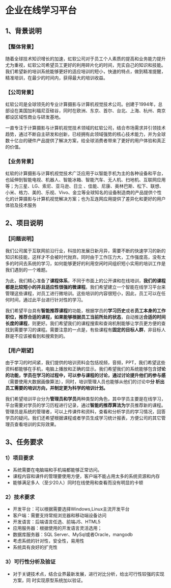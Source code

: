 # 企业在线学习平台

## 1、背景说明

### 【整体背景】

随着全球技术知识增长的加速，虹软公司对于员工个人素质的提高和业务能力提升尤为重视，虹软公司希望员工更好的利⽤碎片化的时间，充实⾃⼰的知识和技能。我们希望新的培训系统能够更好的适应培训的短小，快速的特点，做到精准提醒，精准培训，在最少的时间内，获得最大的培训收益。

### 【公司背景】

虹软公司是全球领先的专业计算摄影与计算机视觉技术公司。创建于1994年，总部设在美国加利福尼亚硅⾕，同时在欧洲、东京、⾸尔、台北、上海、杭州、南京都设区域性商业与研发基地。

⼀直专注于计算摄影与计算机视觉技术领域的虹软公司，结合市场需求并引领技术趋势，通过不断⾃主研发和创新，已经拥有此领域强势的核心技术能力，并为全球数⼗亿台的硬件产品提供了解决方案，给全球消费者带来了更好的⽤户体验和真正的价值。

### 【业务背景】

虹软的计算摄影与计算机视觉技术⼴泛应用于以智能⼿机为主的各种设备和平台，也延伸到智能电视、机器人、智能冰箱、智能汽车、无人机、扫地机、互联网应⽤等；为三星、LG、索尼、亚马逊、日立 、佳能、尼康、奥林巴斯、松下、联想、小米、格力、美的、乐视、Vivo、⾦⽴等全球知名的设备制造商的产品提供个性化的计算摄影与计算机视觉解决方案；也为互连网应⽤提供了差异化和更好的⽤户体验及技术服务

## 2、项目说明

### 【问题说明】

我们公司属于互联网前沿行业，科技的发展日新月异，需要不断的快速学习的新的知识和技能，这样才不会被时代抛弃。同时由于工作压力⼤，工作强度高，没有太多的时间去系统的学习，如何能够更好的利⽤空闲时间组织短小实⽤的培训工作是我们遇到的⼀个难题。

为此，我们精⼼准备了**课程体系**，不同于市⾯上的公开课和在线培训，**我们的课程都是比较短小的并且适应性很强的微课程**。我们希望建⽴⼀个智能在线学习平台来管理这些课程，对员工进行微培训。这些培训的内容很短小，因此，员工可以在任何时间，通过此平台进行针对性的学习。

我们希望平台具有**智能推荐课程**的功能，根据学员的**学习历史**或者**员工本⾝**的工作职位，**推荐合适的课程**，如果能够根据员工当前**所处的状态**，⾃动推送**合适的时间长度的课程**，则更好。我们希望我们的课程搜索和查询机制能够让学员更方便的查找到需要学习的课程。需要注意的⼀点是，有些课程有**固定的目标人群**，非目标人群是不应该被看到和搜索到的。

### 【用户期望】

由于学习的时间紧，我们提供的培训资料会包括视频，⾳频，PPT，我们希望这些资料都能够在⼿机，电脑上播放和正确的显⽰。我们希望我们的系统能够包含**讨论的功能，学员在学习的过程中，可以参与课程的讨论，通过讨论提升他们的参与感**（需要使用大数据画像算法），同时，培训管理人员也能够从他们的讨论中**分
析出员工需要的培训方向，并制定更为科学的培训计划。**

我们希望培训平台分为**管理员和学员**两种类型的角色，其中学员主要是在线学习，平台需要对学员的学习历程进行记录，通过**智能的推荐算法为**学员推荐新的课程。管理员是系统的管理者，可以上传课件和资料，查看和分析学员的学习情况，回答学员的疑问。我们还希望根据课程或者学员生成学习统计报表，方便公司的其它管理员查看培训的实际效果。

## 3、任务要求

### 1）项目要求

- 系统需要在电脑端和⼿机端都能够正常访问。
- 课程内容和课件的管理要使⽤方便，客户端不能占用太多的系统资源和内存
- 能够满足多人（⾄少20人）同时在线使⽤和查看而没有明显的卡顿

### 2）技术要求

- 开发平台：可以根据需要选择Windows,Linux主流开发平台
- 客户端：需要⽀持常规浏览器和移动端设备访问
- 开发语言：后端语言任选、前端JS、HTML5
- 应⽤服务器：根据使⽤的开发语言灵活选⽤；
- 数据库服务器：SQL Server、MySql或者Oracle，mangodb
- 考虑系统的针对性，安全性，易⽤性
- 系统具有良好的扩充性

### 3）可行性分析及验证 

- 对于关键技术点，结合业界最新发展，进行对比分析，给出可行性较强的实现方案，同
时实现原型系统加以验证。